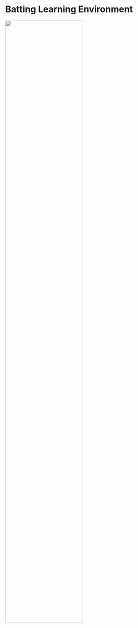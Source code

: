 # Batting Learning Environment

<img src="https://user-images.githubusercontent.com/62216628/205452327-37998c91-d4ed-41d6-8baa-e340cd90d9f6.png" width="70%">
